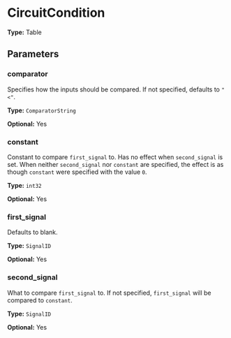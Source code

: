 # CircuitCondition

**Type:** Table

## Parameters

### comparator

Specifies how the inputs should be compared. If not specified, defaults to `"<"`.

**Type:** `ComparatorString`

**Optional:** Yes

### constant

Constant to compare `first_signal` to. Has no effect when `second_signal` is set. When neither `second_signal` nor `constant` are specified, the effect is as though `constant` were specified with the value `0`.

**Type:** `int32`

**Optional:** Yes

### first_signal

Defaults to blank.

**Type:** `SignalID`

**Optional:** Yes

### second_signal

What to compare `first_signal` to. If not specified, `first_signal` will be compared to `constant`.

**Type:** `SignalID`

**Optional:** Yes

